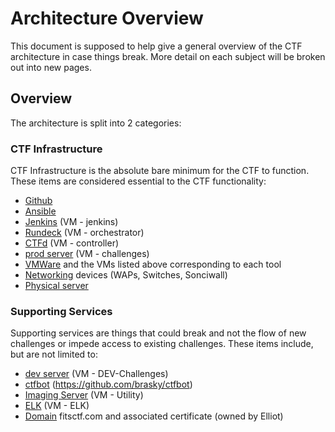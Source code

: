 # Architecture Overview

This document is supposed to help give a general overview of the CTF architecture in case things break. More detail on each subject will be broken out into new pages.


## Overview

The architecture is split into 2 categories:

### CTF Infrastructure

CTF Infrastructure is the absolute bare minimum for the CTF to function. These items are considered essential to the CTF functionality:

- [Github](github.md)
- [Ansible](ansible.md)
- [Jenkins](jenkins.md) (VM - jenkins)
- [Rundeck](rundeck.md) (VM - orchestrator)
- [CTFd](ctfd.md) (VM - controller)
- [prod server](prod-server.md) (VM - challenges)
- [VMWare](vmware.md) and the VMs listed above corresponding to each tool
- [Networking](networking.md) devices (WAPs, Switches, Sonciwall)
- [Physical server](physical-server.md)


### Supporting Services

Supporting services are things that could break and not the flow of new challenges or impede access to existing challenges. These items include, but are not limited to:

- [dev server](dev-server.md) (VM - DEV-Challenges)
- [ctfbot](ctfbot.md) (https://github.com/brasky/ctfbot)
- [Imaging Server](utility.md) (VM - Utility)
- [ELK](elk.md) (VM - ELK)
- [Domain](ctfd.md#Domain-and-Certificate) fitsctf.com and associated certificate (owned by Elliot)
